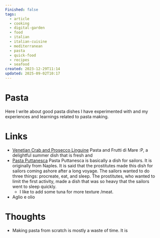 ```yaml
---
Finished: false
tags:
  - article
  - cooking
  - digital-garden
  - food
  - italian
  - italian-cuisine
  - mediterranean
  - pasta
  - quick-food
  - recipes
  - seafood
created: 2023-12-29T11:14
updated: 2025-09-02T10:17
---
```



# Pasta
Here I write about good pasta dishes I have experimented with and my experiences and learnings related to pasta making. 

# Links
- [Venetian Crab and Prosecco Linguine](https://www.youtube.com/watch?v=rA_vDRdOWsA&ab_channel=ITV) Pasta and Frutti di Mare :P, a delightful summer dish that is fresh and 
- [Pasta Puttanesca](https://youtu.be/uwV9cq9DRTY?si=TU8HqaHvtsxxcVCS) Pasta Puttanesca is basically a dish for sailors. It is originally from Naples. It is said that the prostitutes made this dish for sailors coming ashore after a long voyage. The sailors wanted to do three things: procreate, eat, and sleep. The prostitutes, who wanted to limit the first activity, made a dish that was so heavy that the sailors went to sleep quickly. 
	- I like to add some tuna for more texture /meat.  
- Aglio e olio


# Thoughts 
- Making pasta from scratch is mostly a waste of time. It is 


